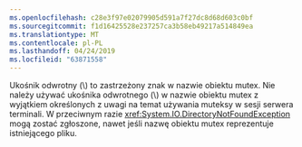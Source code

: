 ```yaml
---
ms.openlocfilehash: c28e3f97e02079905d591a7f27dc8d68d603c0bf
ms.sourcegitcommit: f1d16425528e237257ca3b58eb49217a514849ea
ms.translationtype: MT
ms.contentlocale: pl-PL
ms.lasthandoff: 04/24/2019
ms.locfileid: "63871558"
---
```

Ukośnik odwrotny (\\) to zastrzeżony znak w nazwie obiektu mutex. Nie należy używać ukośnika odwrotnego (\\) w nazwie obiektu mutex z wyjątkiem określonych z uwagi na temat używania muteksy w sesji serwera terminali. W przeciwnym razie <xref:System.IO.DirectoryNotFoundException> mogą zostać zgłoszone, nawet jeśli nazwę obiektu mutex reprezentuje istniejącego pliku.
